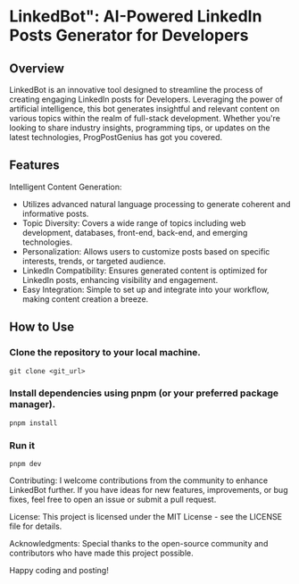 # LinkedBot": AI-Powered LinkedIn Posts Generator for Developers

## Overview
LinkedBot is an innovative tool designed to streamline the process of creating engaging LinkedIn posts for Developers.
Leveraging the power of artificial intelligence, this bot generates insightful and relevant content on various topics within the realm of full-stack development. Whether you're looking to share industry insights, programming tips, or updates on the latest technologies, ProgPostGenius has got you covered.

## Features
Intelligent Content Generation:
- Utilizes advanced natural language processing to generate coherent and informative posts.
- Topic Diversity: Covers a wide range of topics including web development, databases, front-end, back-end, and emerging technologies.
- Personalization: Allows users to customize posts based on specific interests, trends, or targeted audience.
- LinkedIn Compatibility: Ensures generated content is optimized for LinkedIn posts, enhancing visibility and engagement.
- Easy Integration: Simple to set up and integrate into your workflow, making content creation a breeze.

## How to Use
### Clone the repository to your local machine.
``
git clone <git_url>
``

### Install dependencies using pnpm (or your preferred package manager).
``
pnpm install
``

### Run it
``
pnpm dev
``

Contributing:
I welcome contributions from the community to enhance LinkedBot further. If you have ideas for new features, improvements, or bug fixes, feel free to open an issue or submit a pull request.

License:
This project is licensed under the MIT License - see the LICENSE file for details.

Acknowledgments:
Special thanks to the open-source community and contributors who have made this project possible.

Happy coding and posting!

